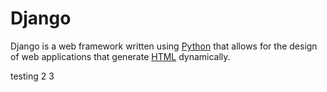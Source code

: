 # Django

Django is a web framework written using [Python](/wiki/Python) that allows for the design of web applications that generate [HTML](/wiki/HTML) dynamically.

testing 2 3